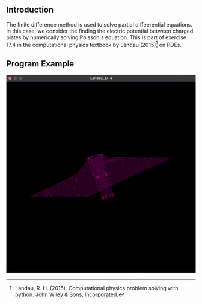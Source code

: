 ## Introduction
The finite difference method is used to solve partial diffeerential equations. In this case, we consider the finding the electric potential between charged plates by numerically solving Poisson's equation. This is part of exercise 17.4 in the computational physics textbook by Landau (2015)[^1] on PDEs.

## Program Example
![img](media/Charged%20ring.png)


[^1]: Landau, R. H. (2015). Computational physics problem solving with python. John Wiley & Sons, Incorporated. 